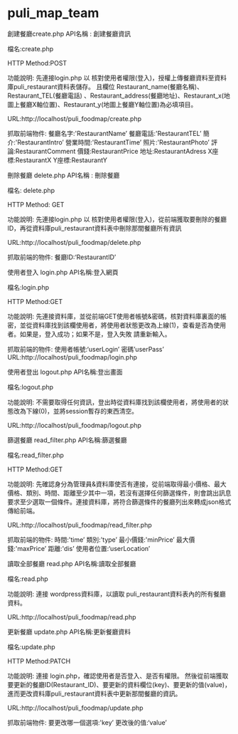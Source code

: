 # puli_map_team
創建餐廳create.php
API名稱 : 創建餐廳資訊

檔名:create.php

HTTP Method:POST

功能說明:
先連接login.php 以 核對使用者權限(登入)，授權上傳餐廳資料至資料庫puli_restaurant資料表儲存。
且欄位 Restaurant_name(餐廳名稱)、Restaurant_TEL(餐廳電話) 、Restaurant_address(餐廳地址)、Restaurant_x(地圖上餐廳X軸位置)、Restaurant_y(地圖上餐廳Y軸位置)為必填項目。

URL:http://localhost/puli_foodmap/create.php

抓取前端物件:
餐廳名字:'RestaurantName’
餐廳電話:'RestaurantTEL’
簡介:'RestaurantIntro’
營業時間:'RestaurantTime’
照片:'RestaurantPhoto’
評論:RestaurantComment
價錢:RestaurantPrice
地址:RestaurantAdress
X座標:RestaurantX
Y座標:RestaurantY

刪除餐廳 delete.php
API名稱 : 刪除餐廳

檔名: delete.php

HTTP Method: GET

功能說明:
先連接login.php 以 核對使用者權限(登入)，從前端獲取要刪除的餐廳ID，再從資料庫puli_restaurant資料表中刪除那間餐廳所有資訊

URL:http://localhost/puli_foodmap/delete.php

抓取前端的物件:
餐廳ID:‘RestaurantID’

使用者登入 login.php
API名稱:登入網頁

檔名:login.php

HTTP Method:GET

功能說明:
先連接資料庫，並從前端GET使用者帳號&密碼，核對資料庫裏面的帳密，並從資料庫找到該欄使用者，將使用者狀態更改為上線(1)，查看是否為使用者。如果是，登入成功；如果不是，登入失敗 請重新輸入。

抓取前端的物件:
使用者帳號:‘userLogin’
密碼’userPass’
URL:http://localhost/puli_foodmap/login.php

使用者登出 logout.php
API名稱:登出畫面

檔名:logout.php

功能說明:
不需要取得任何資訊，登出時從資料庫找到該欄使用者，將使用者的狀態改為下線(0)，並將session暫存的東西清空。

URL:http://localhost/puli_foodmap/logout.php

篩選餐廳 read_filter.php
API名稱:篩選餐廳

檔名:read_filter.php

HTTP Method:GET

功能說明:
先確認身分為管理員&資料庫使否有連接，從前端取得最小價格、最大價格、類別、時間、距離至少其中一項，若沒有選擇任何篩選條件，則會跳出訊息要求至少選取一個條件。連接資料庫，將符合篩選條件的餐廳列出來轉成json格式傳給前端。

URL:http://localhost/puli_foodmap/read_filter.php

抓取前端的物件:
時間:'time’
類別:'type’
最小價錢:'minPrice’
最大價錢:'maxPrice’
距離:'dis’
使用者位置:‘userLocation’

讀取全部餐廳 read.php
API名稱:讀取全部餐廳

檔名:read.php

功能說明:
連接 wordpress資料庫，以讀取 puli_restaurant資料表內的所有餐廳資料。

URL:http://localhost/puli_foodmap/read.php

更新餐廳 update.php
API名稱:更新餐廳資料

檔名:update.php

HTTP Method:PATCH

功能說明:
連接 login.php，確認使用者是否登入、是否有權限。
然後從前端獲取要更新的餐廳ID(Restaurant_ID)、要更新的資料欄位(key)、要更新的值(value)，進而更改資料庫puli_restaurant資料表中更新那間餐廳的資訊。

URL:http://localhost/puli_foodmap/update.php

抓取前端物件:
要更改哪一個選項:'key’
更改後的值:‘value’
